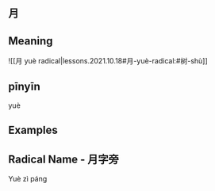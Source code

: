 
## 月

## Meaning

![[月 yuè radical|lessons.2021.10.18#月-yuè-radical:#树-shù]]

## pīnyīn

yuè

## Examples


## Radical Name - 月字旁

Yuè zì páng
